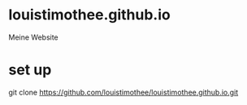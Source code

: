 # louistimothee.github.io
Meine Website


# set up
git clone https://github.com/louistimothee/louistimothee.github.io.git

